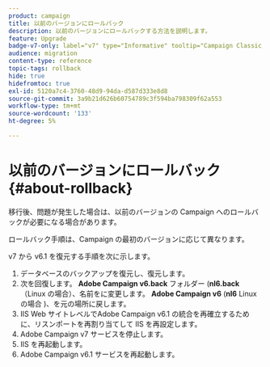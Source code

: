 ```yaml
---
product: campaign
title: 以前のバージョンにロールバック
description: 以前のバージョンにロールバックする方法を説明します。
feature: Upgrade
badge-v7-only: label="v7" type="Informative" tooltip="Campaign Classic v7 にのみ適用されます"
audience: migration
content-type: reference
topic-tags: rollback
hide: true
hidefromtoc: true
exl-id: 5120a7c4-3760-48d9-94da-d587d333e8d8
source-git-commit: 3a9b21d626b60754789c3f594ba798309f62a553
workflow-type: tm+mt
source-wordcount: '133'
ht-degree: 5%

---
```


# 以前のバージョンにロールバック{#about-rollback}



移行後、問題が発生した場合は、以前のバージョンの Campaign へのロールバックが必要になる場合があります。

ロールバック手順は、Campaign の最初のバージョンに応じて異なります。

v7 から v6.1 を復元する手順を次に示します。

1. データベースのバックアップを復元し、復元します。
1. 次を回復します。 **Adobe Campaign v6.back** フォルダー (**nl6.back** （Linux の場合）、名前をに変更します。 **Adobe Campaign v6** (**nl6** Linux の場合 )、を元の場所に戻します。
1. IIS Web サイトレベルでAdobe Campaign v6.1 の統合を再確立するために、リスンポートを再割り当てして IIS を再設定します。
1. Adobe Campaign v7 サービスを停止します。
1. IIS を再起動します。
1. Adobe Campaign v6.1 サービスを再起動します。

<!--
	
## Restore to Campaign v6.02

Here is the procedure to restore a v6.02 from a v7.

1. Recover the backup of the database and restore it.
1. Recover the **Neolane v6.back** folder (**nl6.back** in Linux), rename it to **Neolane v6** (**nl6** in Linux) and restore it to its original location.
1. Re-configure IIS by re-assigning the listen ports to re-establish the integration of Adobe Campaign v6.02 at IIS Website level.
1. Stop the Adobe Campaign v6.1 service.
1. Re-start IIS.
1. Restart the Adobe Campaign v6.02 service.

## Restore to Campaign v5.11

Here is the procedure to restore a v5.11 from a v7.

1. Recover the backup of the database and restore it.
1. Recover the **Neolane v5.back** folder (**nl5.back** in Linux), rename it to **Neolane v5** (**nl5** in Linux) and restore it to its original location.
1. Re-configure IIS by re-assigning the listen ports to re-establish the integration of Neolane v5 at IIS Website level.
1. Stop the Adobe Campaign v7 service.
1. Re-start IIS.
1. Re-start the Adobe Campaign v5 service.

-->